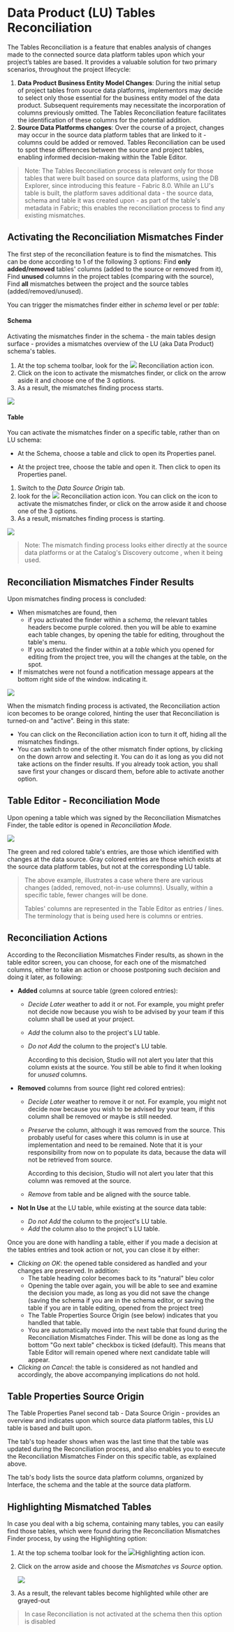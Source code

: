 <web>

# Data Product (LU) Tables Reconciliation

The Tables Reconciliation is a feature that enables analysis of changes made to the connected source data platform tables upon which your project’s tables are based. It provides a valuable solution for two primary scenarios, throughout the project lifecycle:

1. **Data Product Business Entity Model Changes**: During the initial setup of project tables from source data platforms, implementors may decide to select only those essential for the business entity model of the data product. Subsequent requirements may necessitate the incorporation of columns previously omitted. The Tables Reconciliation feature facilitates the identification of these columns for the potential addition.
2. **Source Data Platforms changes**: Over the course of a project, changes may occur in the source data platform tables that are linked to it - columns could be added or removed. Tables Reconciliation can be used to spot these differences between the source and project tables, enabling informed decision-making within the Table Editor.

> Note: The Tables Reconciliation process is relevant only for those tables that were built based on source data platforms, using the DB Explorer, since introducing this feature - Fabric 8.0. While an LU's table is built, the platform saves additional data - the source data, schema and table it was created upon - as part of the table's metadata in Fabric; this enables the reconciliation process to find any existing mismatches. 



## Activating the Reconciliation Mismatches Finder

The first step of the reconciliation feature is to find the mismatches. This can be done according to 1 of the following 3 options: Find **only added/removed** tables' columns (added to the source or removed from it), Find **unused** columns in the project tables (comparing with the source), Find **all** mismatches between the project and the source tables (added/removed/unused). 

You can trigger the mismatches finder either in *schema* level or per *table*:

#### Schema

Activating the mismatches finder in the schema - the main tables design surface - provides a mismatches overview of the LU (aka Data Product) schema's tables.

1. At the top schema toolbar, look for the ![](../03_logical_units/images/web/reconciliation.svg) Reconciliation action icon. 
2. Click on the icon to activate the mismatches finder, or click on the arrow aside it and choose one of the 3 options.
3. As a result, the mismatches finding process starts.

![](images/schema_recon_bar_select.png)

#### Table

You can activate the mismatches finder on a specific table, rather than on LU schema:

* At the Schema, choose a table and click to open its Properties panel.

* At the project tree, choose the table and open it. Then click to open its Properties panel.

  

1. Switch to the *Data Source Origin* tab.
2. look for the ![](../03_logical_units/images/web/reconciliation.svg) Reconciliation action icon. You can click on the icon to activate the mismatches finder, or click on the arrow aside it and choose one of the 3 options.
3. As a result, mismatches finding process is starting.



![](images/recon_table_activate.png)



> Note: The mismatch finding process looks either directly at the source data platforms or at the Catalog's Discovery outcome , when it being used.
>



## Reconciliation Mismatches Finder Results

Upon mismatches finding process is concluded:  

- When mismatches are found, then
  - if you activated the finder within a *schema*, the relevant tables headers become purple colored. then you will be able to examine each table changes, by opening the table for editing, throughout the table's menu.
  - If you activated the finder within at a *table* which you opened for editing from the project tree, you will the changes at the table, on the spot.
- If mismatches were not found a notification message appears at the bottom right side of the window. indicating it.



![](images/recon_schema_results.png)



When the mismatch finding process is activated, the Reconciliation action icon becomes to be orange colored, hinting the user that Reconciliation is turned-on and "active". Being in this state:

* You can click on the Reconciliation action icon to turn it off, hiding all the mismatches findings.
* You can switch to one of the other mismatch finder options, by clicking on the down arrow and selecting it. You can do it as long as you did not take actions on the finder results. If you already took action, you shall save first your changes or discard them, before able to activate another option.



## Table Editor - Reconciliation Mode

Upon opening a table which was signed by the Reconciliation Mismatches Finder, the table editor is opened in *Reconciliation Mode*. 



![](images/recon_table_editor.png)

The green and red colored table's entries, are those which identified with changes at the data source. Gray colored entries are those which exists at the source data platform tables, but not at the corresponding LU table. 



> The above example, illustrates a case where there are various changes (added, removed, not-in-use columns). Usually, within a specific table, fewer changes will be done.
>
> Tables' columns are represented in the Table Editor as entries / lines. The terminology that is being used here is columns or entries.



## Reconciliation Actions

According to the Reconciliation Mismatches Finder results, as shown in the table editor screen, you can choose, for each one of the mismatched columns,  either to take an action or choose postponing such decision and doing it later, as following:

* **Added** columns at source table (green colored entries):

  * *Decide Later* weather to add it or not. For example, you might prefer not decide now because you wish to be advised by your team if this column shall be used at your project.

  * *Add* the column also to the project's LU table.

  * *Do not Add* the column to the project's LU table. 

    According to this decision, Studio will not alert you later that this column exists at the source. You still be able to find it when looking for *unused* columns.

* **Removed** columns from source (light red colored entries):

  * *Decide Later* weather to remove it or not. For example, you might not decide now because you wish to be advised by your team, if this column shall be removed or maybe is still needed.

  * *Preserve* the column, although it was removed from the source. This probably useful for cases where this column is in use at implementation and need to be remained. Note that it is your responsibility from now on to populate its data, because the data will not be retrieved from source. 

    According to this decision, Studio will not alert you later that this column was removed at the source.

  * *Remove* from table and be aligned with the source table.

* **Not In Use** at the LU table, while existing at the source data table: 

  * *Do not Add* the column to the project's LU table. 
  * *Add* the column also to the project's LU table.




Once you are done with handling a table, either if you made a decision at the tables entries and took action or not, you can close it by either:

* *Clicking on OK*: the opened table considered as handled and your changes are preserved. In addition:
  * The table heading color becomes back to its "natural" bleu color
  * Opening the table over again, you will be able to see and examine the decision you made, as long as you did not save the change (saving the schema if you are in the schema editor, or saving the table if you are in table editing, opened from the project tree)
  * The Table Properties Source Origin (see below) indicates that you handled that table.
  * You are automatically moved into the next table that found during the Reconciliation Mismatches Finder. This will be done as long as the bottom "Go next table" checkbox is ticked (default). This means that Table Editor will remain opened where next candidate table will appear.
* *Clicking on Cancel*: the table is considered as not handled and accordingly, the above accompanying implications do not hold.



## Table Properties Source Origin

The Table Properties Panel second tab - Data Source Origin - provides an overview and indicates upon which source data platform tables, this LU table is based and built upon. 

The tab's top header shows when was the last time that the table was updated during the Reconciliation process, and also enables you to execute the  Reconciliation Mismatches Finder on this specific table, as explained above.

The tab's body lists the source data platform columns, organized by Interface, the schema and the table at the source data platform.



## Highlighting Mismatched Tables

In case you deal with a big schema, containing many tables, you can easily find those tables, which were found during the Reconciliation Mismatches Finder process, by using the Highlighting option:

1. At the top schema toolbar look for the ![](../03_logical_units/images/web/light-off.svg)Highlighting action icon.  

2. Click on the arrow aside and choose the *Mismatches vs Source* option.

   ![](images/schema_recon_bar_highlight.png)

3. As a result, the relevant tables become highlighted while other are grayed-out

> In case Reconciliation is not activated at the schema then this option is disabled





</web>
